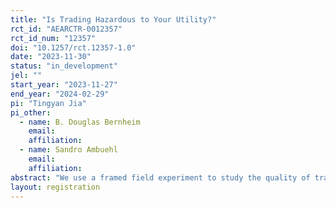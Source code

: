```yaml
---
title: "Is Trading Hazardous to Your Utility?"
rct_id: "AEARCTR-0012357"
rct_id_num: "12357"
doi: "10.1257/rct.12357-1.0"
date: "2023-11-30"
status: "in_development"
jel: ""
start_year: "2023-11-27"
end_year: "2024-02-29"
pi: "Tingyan Jia"
pi_other:
  - name: B. Douglas Bernheim
    email: 
    affiliation: 
  - name: Sandro Ambuehl
    email: 
    affiliation: 
abstract: "We use a framed field experiment to study the quality of trading decisions undertaken by small individual investors of the type who trade on free platforms such as Robinhood. Our design allows us to assess the extent to which investors’ choices further their own objectives, in that we compare the choices they make to those they would have made if they properly understood the implications of their actions for the distribution of their payoffs. "
layout: registration
---
```


